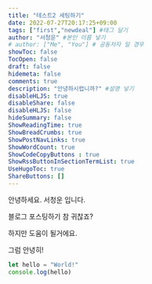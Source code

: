 ```yaml
---
title: "테스트2 세팅하기"
date: 2022-07-27T20:17:25+09:00
tags: ["first","newdeal"] #태그 달기
author: "서청운" #본인 이름 넣기  
# author: ["Me", "You"] # 공동저자 일 경우
showToc: false
TocOpen: false
draft: false
hidemeta: false
comments: true
description: "안녕하시렵니까?" #설명 넣기
disableHLJS: true 
disableShare: false
disableHLJS: false  
hideSummary: false
ShowReadingTime: true
ShowBreadCrumbs: true
ShowPostNavLinks: true
ShowWordCount: true
ShowCodeCopyButtons : true
ShowRssButtonInSectionTermList: true
UseHugoToc: true
ShareButtons: []
---
```


안녕하세요. 서청운 입니다.

블로그 포스팅하기 참 귀찮죠?

하지만 도움이 될거에요.

그럼 안녕히! 

```jsx
let hello = "World!"
console.log(hello)
```
